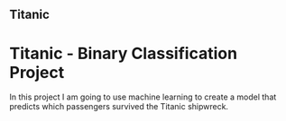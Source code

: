 ## Titanic
# Titanic - Binary Classification Project

In this project I am going to use machine learning to create a model that predicts which passengers survived the Titanic shipwreck.
